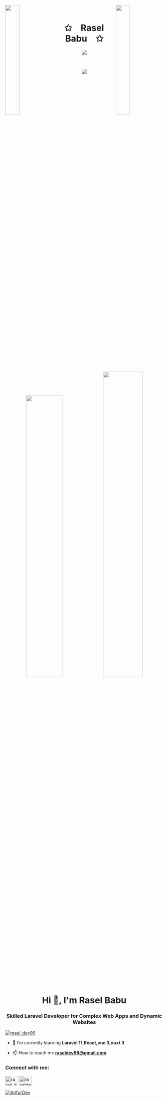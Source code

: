 <img align="left" src="https://user-images.githubusercontent.com/65187002/144930161-2f783401-8d27-4fdf-a2f7-cc0ba32f1f1f.gif" width="30%" style="display:inline;"><img align="right" src="https://user-images.githubusercontent.com/65187002/144930161-2f783401-8d27-4fdf-a2f7-cc0ba32f1f1f.gif" width="30%" style="display:inline;">
<br>
<p align="center">
    <h1 align="center">✩&emsp;Rasel Babu&emsp;✩</h1>
</p>
<p align="center">
    <img src="https://readme-typing-svg.herokuapp.com/?lines=Yoooooooooooooooo;Welcome+to+my+profile!;Have+a+look+around!&font=Fira%20Code&color=%23D62F79&center=true&width=280&height=50">
</p>
<br>
<p align="center">
    <img id="preview" src="https://komarev.com/ghpvc/?username=raseldev99&color=grey">
</p>
<p align="center">
    <a href="https://leetcode.com/raseldev99/"><img width="48%" src="https://leetcode.card.workers.dev/raseldev99?theme=dark&font=baloo&extension=null&border=2&border_radius=8"></a>
    <a href="https://github.com/raseldev99"><img width="50%" src="https://github-readme-stats.vercel.app/api/top-langs/?username=raseldev99&theme=dark&hide=html,css,cmake&layout=compact&langs_count=5&bg_color=101010&hide_title=true"></a>
</p>
<h1 align="center">Hi 👋, I'm Rasel Babu</h1>
<h3 align="center">Skilled Laravel Developer for Complex Web Apps and Dynamic Websites</h3>
<p align="left"> <a href="https://twitter.com/rasel_dev99" target="blank"><img src="https://img.shields.io/twitter/follow/rasel_dev99?logo=twitter&style=for-the-badge" alt="rasel_dev99" /></a> </p>

- 🌱 I’m currently learning **Laravel 11,React,vue 3,nuxt 3**

- 📫 How to reach me **raseldev99@gmail.com**

<h3 align="left">Connect with me:</h3>
<p align="left">
<a href="https://twitter.com/rasel_dev99" target="blank"><img align="center" src="https://raw.githubusercontent.com/rahuldkjain/github-profile-readme-generator/master/src/images/icons/Social/twitter.svg" alt="rasel_dev99" height="30" width="40" /></a>
<a href="https://linkedin.com/in/raseldev99" target="blank"><img align="center" src="https://raw.githubusercontent.com/rahuldkjain/github-profile-readme-generator/master/src/images/icons/Social/linked-in-alt.svg" alt="raseldev99" height="30" width="40" /></a>
</p>
<p align="left" dir="auto"> <a href="https://github.com/ryo-ma/github-profile-trophy"><img src="https://camo.githubusercontent.com/5ae6174bc3ca01f349c4a13b6ec226d0230c9d88b85c4dfb240353335420c059/68747470733a2f2f6769746875622d70726f66696c652d74726f7068792e76657263656c2e6170702f3f757365726e616d653d417269667572446576" alt="ArifurDev" data-canonical-src="https://github-profile-trophy.vercel.app/?username=ArifurDev" style="max-width: 100%;"></a> </p>
